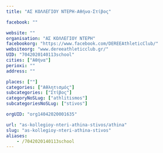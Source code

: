 ```yaml
---
title: "ΑΣ ΚΟΛΛΕΓΙΟΥ ΝΤΕΡΗ-Αθήνα-Στίβος"

facebook: ""

website: ""
organisation: "ΑΣ ΚΟΛΛΕΓΙΟΥ ΝΤΕΡΗ"
facebookorg: "https://www.facebook.com/DEREEAthleticClub/"
websiteorg: "www.dereeathleticclub.gr/"
UID: "7042020140113school"
cities: ["Αθήνα"]
perioxi: ""
address: ""

places: [""]
categories: ["Αθλητισμός"]
subcategories: ["Στίβος"]
categoryNoSLug: ["athlitismos"]
subcategoriesNoSLug: ["stivos"]

orgUID: "org14042020001635"

url: "as-kollegioy-nteri-athina-stivos/athina"
slug: "as-kollegioy-nteri-athina-stivos"
aliases:
    - /7042020140113school
---
```





